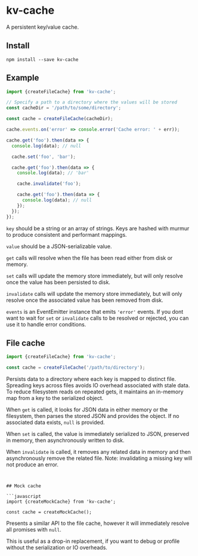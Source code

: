 # kv-cache

A persistent key/value cache.


## Install

`npm install --save kv-cache`


## Example

```js
import {createFileCache} from 'kv-cache';

// Specify a path to a directory where the values will be stored
const cacheDir = '/path/to/some/directory';

const cache = createFileCache(cacheDir);

cache.events.on('error' => console.error('Cache error: ' + err));

cache.get('foo').then(data => {
  console.log(data); // null

  cache.set('foo', 'bar');

  cache.get('foo').then(data => {
    console.log(data); // 'bar'

    cache.invalidate('foo');

    cache.get('foo').then(data => {
      console.log(data); // null
    });
  });
});
```

`key` should be a string or an array of strings. Keys are hashed with murmur to produce
consistent and performant mappings.

`value` should be a JSON-serializable value.

`get` calls will resolve when the file has been read either from disk or memory.

`set` calls will update the memory store immediately, but will only resolve once the
value has been persisted to disk.

`invalidate` calls will update the memory store immediately, but will only resolve once
the associated value has been removed from disk.

`events` is an EventEmitter instance that emits `'error'` events. If you dont want to
wait for `set` or `invalidate` calls to be resolved or rejected, you can use it to
handle error conditions.


## File cache

```javascript
import {createFileCache} from 'kv-cache';

const cache = createFileCache('/path/to/directory');
```

Persists data to a directory where each key is mapped to distinct file. Spreading keys
across files avoids IO overhead associated with stale data. To reduce filesystem reads
on repeated gets, it maintains an in-memory map from a key to the serialized object.

When `get` is called, it looks for JSON data in either memory or the filesystem, then
parses the stored JSON and provides the object. If no associated data exists, `null`
is provided.

When `set` is called, the value is immediately serialized to JSON, preserved in memory,
then asynchronously written to disk.

When `invalidate` is called, it removes any related data in memory and then asynchronously
remove the related file. Note: invalidating a missing key will not produce an error.
```


## Mock cache

```javascript
import {createMockCache} from 'kv-cache';

const cache = createMockCache();
```

Presents a similar API to the file cache, however it will immediately resolve all promises
with `null`.

This is useful as a drop-in replacement, if you want to debug or profile without the
serialization or IO overheads.
